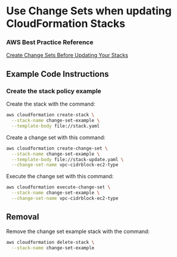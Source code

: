 # Use Change Sets when updating CloudFormation Stacks

### AWS Best Practice Reference
[Create Change Sets Before Updating Your Stacks](https://docs.aws.amazon.com/AWSCloudFormation/latest/UserGuide/best-practices.html#cfn-best-practices-changesets)

## Example Code Instructions

### Create the stack policy example

Create the stack with the command:
```sh
aws cloudformation create-stack \
  --stack-name change-set-example \
  --template-body file://stack.yaml
```

Create a change set with this command:
```sh
aws cloudformation create-change-set \
  --stack-name change-set-example \
  --template-body file://stack-update.yaml \
  --change-set-name vpc-cidrblock-ec2-type
```

Execute the change set with this command:
```sh
aws cloudformation execute-change-set \
  --stack-name change-set-example \
  --change-set-name vpc-cidrblock-ec2-type
```

## Removal

Remove the change set example stack with the command:
```sh
aws cloudformation delete-stack \
  --stack-name change-set-example
```